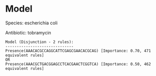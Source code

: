 
# Model

Species: escherichia coli

Antibiotic: tobramycin

```
Model (Disjunction - 2 rules):
------------------------------
Presence(AAACACGCCAGGCATTCGAGCGAACACGCAG) [Importance: 0.70, 471 equivalent rules]
OR
Presence(AAACGCTGACGGAGCCTCACGAACTCGGTCA) [Importance: 0.50, 462 equivalent rules]

```

